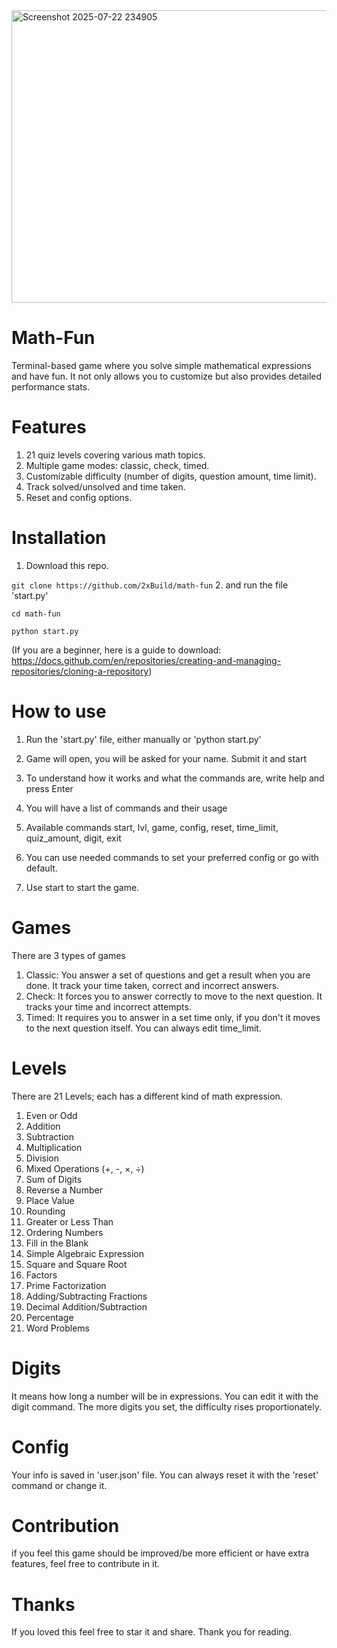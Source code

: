 <img width="1018" height="468" alt="Screenshot 2025-07-22 234905" src="https://github.com/user-attachments/assets/0a28e929-4c8e-41ff-a46e-b5b5b6ecb73f" />

# Math-Fun
Terminal-based game where you solve simple mathematical expressions and have fun. It not only allows you to customize but also provides detailed performance stats.

# Features 
1. 21 quiz levels covering various math topics.
2. Multiple game modes: classic, check, timed.
3. Customizable difficulty (number of digits, question amount, time limit).
4. Track solved/unsolved and time taken.
5. Reset and config options.

# Installation
1. Download this repo.
  
  `git clone https://github.com/2xBuild/math-fun`
2. and run the file 'start.py'
   
   `cd math-fun`
   
   `python start.py`

(If you are a beginner, here is a  guide to download: https://docs.github.com/en/repositories/creating-and-managing-repositories/cloning-a-repository)

# How to use
1. Run the 'start.py' file, either manually or 'python start.py'
2. Game will open, you will be asked for your name. Submit it and start
3. To understand how it works and what the commands are, write help and press Enter
4. You will have a list of commands and their usage

5. Available commands
start, lvl, game, config, reset, time_limit, quiz_amount, digit, exit

6. You can use needed commands to set your preferred config or go with default.
7. Use start to start the game.

# Games

There are 3 types of games 

1. Classic: You answer a set of questions and get a result when you are done. It track your time taken, correct and incorrect answers.
2. Check: It forces you to answer correctly to move to the next question. It tracks your time and incorrect attempts.
3. Timed: It requires you to answer in a set time only, if you don't it moves to the next question itself. You can always edit time_limit.


# Levels
There are 21 Levels; each has a different kind of math expression.
1. Even or Odd  
2. Addition  
3. Subtraction  
4. Multiplication  
5. Division  
6. Mixed Operations (+, -, ×, ÷)  
7. Sum of Digits 
8. Reverse a Number
9. Place Value
10. Rounding 
11. Greater or Less Than  
12. Ordering Numbers  
13. Fill in the Blank  
14. Simple Algebraic Expression 
15. Square and Square Root  
16. Factors 
17. Prime Factorization 
18. Adding/Subtracting Fractions 
19. Decimal Addition/Subtraction  
20. Percentage  
21. Word Problems

# Digits
It means how long a number will be in expressions. You can edit it with the digit command. The more digits you set, the difficulty rises proportionately.

# Config 
Your info is saved in 'user.json' file. You can always reset it with the 'reset' command or change it.

# Contribution 
if you feel this game should be improved/be more efficient or have extra features, feel free to contribute in it. 

# Thanks 
If you loved this feel free to star it and share. Thank you for reading.

